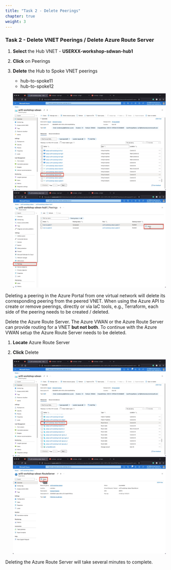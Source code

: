 ```yaml
---
title: "Task 2 - Delete Peerings"
chapter: true
weight: 3
---
```


### Task 2 - Delete VNET Peerings / Delete Azure Route Server

1. **Select** the Hub VNET - **USERXX-workshop-sdwan-hub1**
1. **Click** on Peerings
1. **Delete** the Hub to Spoke VNET peerings
    * hub-to-spoke11
    * hub-to-spoke12

    ![peeringdelete1](https://raw.githubusercontent.com/FortinetSecDevOps/technical-recipe-azure-sdwan/main/images/peeringdelete-01.jpg)
    ![peeringdelete2](https://raw.githubusercontent.com/FortinetSecDevOps/technical-recipe-azure-sdwan/main/images/peeringdelete-02.jpg)

Deleting a peering in the Azure Portal from one virtual network will delete its corresponding peering from the peered VNET. When using the Azure API to create or remove peerings, directly or via IaC tools, e.g., Terraform, each side of the peering needs to be created / deleted.

Delete the Azure Route Server. The Azure VWAN or the Azure Route Server can provide routing for a VNET **but not both**. To continue with the Azure VWAN setup the Azure Route Server needs to be deleted.

1. **Locate** Azure Route Server
1. **Click** Delete

      ![deletears1](https://raw.githubusercontent.com/FortinetSecDevOps/technical-recipe-azure-sdwan/main/images/deletears-01.jpg)
      ![deletears2](https://raw.githubusercontent.com/FortinetSecDevOps/technical-recipe-azure-sdwan/main/images/deletears-02.jpg)

Deleting the Azure Route Server will take several minutes to complete.

